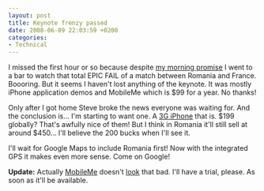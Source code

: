 ```yaml
---
layout: post
title: Keynote frenzy passed
date: 2008-06-09 22:03:59 +0200
categories:
- Technical
---
```

I missed the first hour or so because despite <a href="http://www.rusiczki.net/blog/archives/2008/06/09/keynote_frenzy_ahead">my morning promise</a> I went to a bar to watch that total EPIC FAIL of a match between Romania and France. Boooring. But it seems I haven't lost anything of the keynote. It was mostly iPhone application demos and MobileMe which is $99 for a year. No thanks!

Only after I got home Steve broke the news everyone was waiting for. And the conclusion is... I'm starting to want one. A <a href="http://www.apple.com/iphone/">3G iPhone</a> that is. $199 globally? That's awfully nice of them! But I think in Romania it'll still sell at around $450... I'll believe the 200 bucks when I'll see it.

I'll wait for Google Maps to include Romania first! Now with the integrated GPS it makes even more sense. Come on Google!

<strong>Update:</strong> Actually <a href="http://www.apple.com/mobileme/">MobileMe</a> doesn't <a href="http://www.apple.com/mobileme/guidedtour/">look</a> that bad. I'll have a trial, please. As soon as it'll be available.
